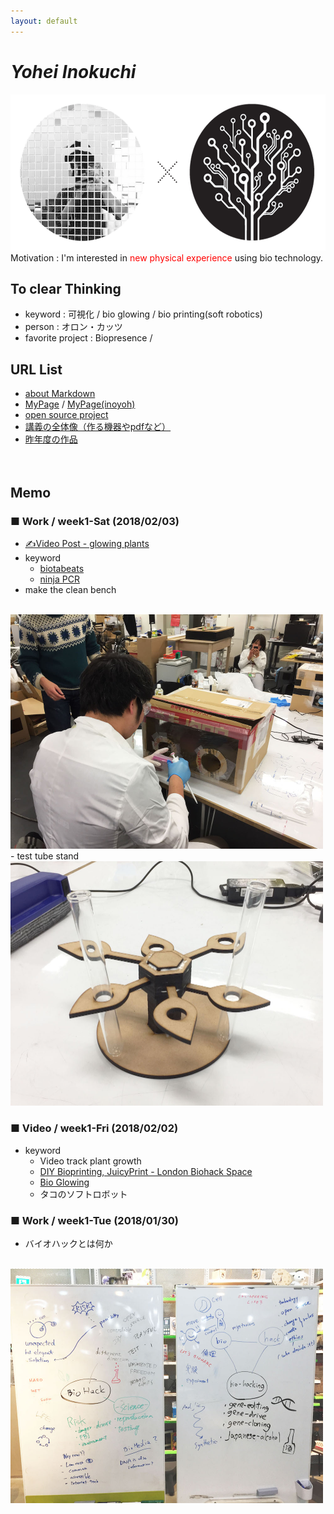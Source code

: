 ```yaml
---
layout: default
---
```


# _Yohei Inokuchi_
<img style="width : 550px; height : 250px;" src="image/profile_4.png"><br>
Motivation : I'm interested in <span style="color: red;">new physical experience</span> using bio technology.

## To clear Thinking
- keyword : 可視化 / bio glowing / bio printing(soft robotics)
- person : オロン・カッツ
- favorite project : Biopresence / 

## URL List
- [about Markdown](https://github.com/BioClub/Practice-Repository/blob/master/Reference.md)
- [MyPage](http://bha5.bioclub.org/participants/yohei/) / [MyPage(inoyoh)](https://inoyoh.github.io/BHA5/participants/yohei/)
- [open source project](https://www.hackteria.org/wiki/Collection_of_DIY_Biology,_Open_Source_Art_Projects)
- [講義の全体像（作る機器やpdfなど）](http://biohackacademy.github.io/bha5/classes/)
- [昨年度の作品](https://github.com/BioClub/lab/wiki/bha4)
<br><br><br>


## Memo
### ■ Work / week1-Sat (2018/02/03)
- [✍️Video Post - glowing plants](http://bha5.bioclub.org/general/2018/02/03/glowing_plants.html)
- keyword
  - [biotabeats](http://biotabeats.org/index.html)
  - [ninja PCR](https://blog.adafruit.com/2017/03/23/ninjapcr-open-source-iot-dna-amplifier/)
- make the clean bench
<br>
<img src="image/clean_bench.JPG" width="500px">
- test tube stand
<br>
<img src="image/test_tube_stand.JPG" width="500px">


### ■ Video / week1-Fri (2018/02/02)
- keyword
  - Video track plant growth
  - [DIY Bioprinting, JuicyPrint - London Biohack Space](http://makezine.jp/blog/2016/09/prototyping-with-living-cells.html)
  - [Bio Glowing](http://jp.techcrunch.com/2014/08/12/20140811glowing-plant-is-one-of-y-combinators-very-first-biotech-startups/)
  - タコのソフトロボット

### ■ Work / week1-Tue (2018/01/30)
- バイオハックとは何か
<br>
<img src="image/what_is_bio_hacking.jpg" width="500px">


